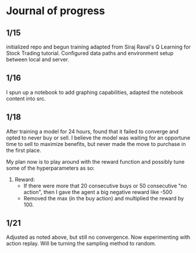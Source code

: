 # Journal of progress # 

## 1/15 ## 
initialized repo and begun training adapted from Siraj Raval's Q Learning for Stock Trading tutorial. 
Configured data paths and environment setup between local and server. 

## 1/16 ##
I spun up a notebook to add graphing capabilities, adapted the notebook content into src.  

## 1/18 ## 
After training a model for 24 hours, found that it failed to converge and opted to never buy or sell. 
I believe the model was waiting for an opportune time to sell to maximize benefits, but never made the move to purchase in the first place.

My plan now is to play around with the reward function and possibly tune some of the hyperparameters as so: 

1)  Reward: 
    - If there were more that 20 consecutive buys or 50 consecutive "no action", then I gave the agent a big negative reward like -500
    - Removed the max (in the buy action) and multiplied the reward by 100.
    
## 1/21 ## 
Adjusted as noted above, but still no convergence. Now experimenting with action replay. Will be turning the 
sampling method to random. 